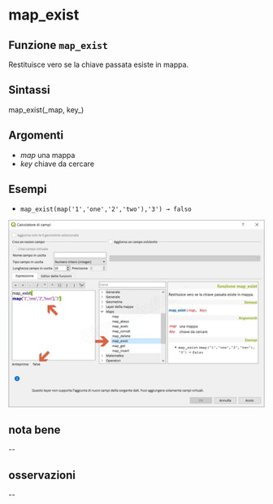 # map\_exist

## Funzione `map_exist`

Restituisce vero se la chiave passata esiste in mappa.

## Sintassi

map_exist\(\_map, key_\)

## Argomenti

* _map_ una mappa
* _key_ chiave da cercare

## Esempi

* `map_exist(map('1','one','2','two'),'3') → falso`

![](../../../.gitbook/assets/map_exist1%20%281%29.png)

## nota bene

--

## osservazioni

--

